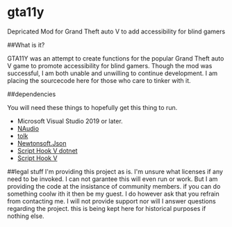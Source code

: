 # gta11y
Depricated Mod for Grand Theft auto V to add accessibility for blind gamers

##What is it?

GTA11Y was an attempt to create functions for the popular Grand Theft auto V game to promote accessibility for blind gamers. Though the mod was successful, I am both unable and unwilling to continue development. I am placing the sourcecode here for those who care to tinker with it.

##dependencies

You will need these things to hopefully get this thing to run.

- Microsoft Visual Studio 2019 or later.
- [NAudio](https://github.com/naudio/NAudio)
- [tolk](https://github.com/dkager/tolk)
- [Newtonsoft.Json](https://github.com/JamesNK/Newtonsoft.Json)
- [Script Hook V dotnet](https://github.com/crosire/scripthookvdotnet)
- [Script Hook V](https://www.dev-c.com/gtav/scripthookv/)

##legal stuff
I'm providing this project as is. I'm unsure what licenses if any need to be invoked. I can not garantee this will even run or work. But I am providing the code at the insistance of community members. if you can do something coolw ith it then be my guest. I do however ask that you refrain from contacting me. I will not provide support nor will I answer questions regarding the project. this is being kept here for historical purposes if nothing else.